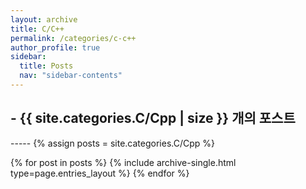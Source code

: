 ```yaml
---
layout: archive
title: C/C++
permalink: /categories/c-c++
author_profile: true
sidebar:
  title: Posts
  nav: "sidebar-contents"
---
```


<h2> - {{ site.categories.C/Cpp | size }} 개의 포스트 </h2>
-----
{% assign posts = site.categories.C/Cpp %}


{% for post in posts %}
  {% include archive-single.html type=page.entries_layout %}
{% endfor %}
